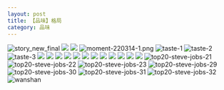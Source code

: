 ```yaml
---
layout: post
title: 【品味】格局
category: 品味
---
```

![story_new_final](http://rdr022gcy.hd-bkt.clouddn.com/img/story_new_final_0322.png)
![](http://rc5p5sl4z.hd-bkt.clouddn.com/img/inspire-220510-1.png)
![](http://rc5p5sl4z.hd-bkt.clouddn.com/img/moment-220505-1.png)
![moment-220314-1.png](http://rdr022gcy.hd-bkt.clouddn.com/img/moment-220314-1.png)
![taste-1](http://rdr022gcy.hd-bkt.clouddn.com/img/taste-1.png)
![taste-2](http://rdr022gcy.hd-bkt.clouddn.com/img/taste-2.png)
![taste-3](http://rdr022gcy.hd-bkt.clouddn.com/img/taste-3.png)
![](http://rdr022gcy.hd-bkt.clouddn.com/img/moment-220324-1.png)
![](http://rdr022gcy.hd-bkt.clouddn.com/img/moment-220324-2.png)
![](http://rdr022gcy.hd-bkt.clouddn.com/img/moment-220324-3.png)
![](http://rdr022gcy.hd-bkt.clouddn.com/img/moment-220324-4.png)
![](http://rdr022gcy.hd-bkt.clouddn.com/img/moment-220324-5.png)
![](http://rdr022gcy.hd-bkt.clouddn.com/img/moment-220324-6.png)
![](http://rdr022gcy.hd-bkt.clouddn.com/img/moment-220324-7.png)
![](http://rdr022gcy.hd-bkt.clouddn.com/img/taste-220323-1.png)
![](http://rdr022gcy.hd-bkt.clouddn.com/img/taste-220323-2.png)
![](http://rdr022gcy.hd-bkt.clouddn.com/img/taste-220323-3.png)
![](http://rdr022gcy.hd-bkt.clouddn.com/img/taste-220323-4.png)
![](http://rdr022gcy.hd-bkt.clouddn.com/img/taste-220323-5.png)
![top20-steve-jobs-21](http://rdr022gcy.hd-bkt.clouddn.com/img/jobs-21.png)
![top20-steve-jobs-22](http://rdr022gcy.hd-bkt.clouddn.com/img/jobs-22.png)
![top20-steve-jobs-23](http://rdr022gcy.hd-bkt.clouddn.com/img/jobs-23.png)
![top20-steve-jobs-29](http://rdr022gcy.hd-bkt.clouddn.com/img/jobs-29.png)
![top20-steve-jobs-30](http://rdr022gcy.hd-bkt.clouddn.com/img/jobs-30.png)
![top20-steve-jobs-31](http://rdr022gcy.hd-bkt.clouddn.com/img/jobs-31.png)
![top20-steve-jobs-32](http://rdr022gcy.hd-bkt.clouddn.com/img/jobs-32.png)
![wanshan](http://rdr022gcy.hd-bkt.clouddn.com/img/wanshan.png)



  




